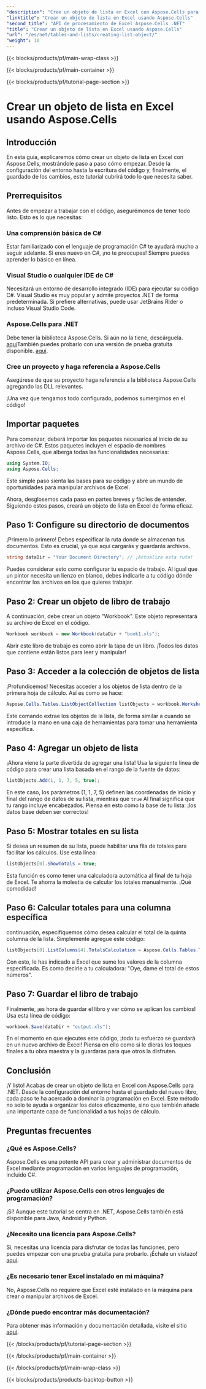 ```yaml
---
"description": "Cree un objeto de lista en Excel con Aspose.Cells para .NET con esta guía detallada. Domine la gestión de datos y los cálculos de forma sencilla."
"linktitle": "Crear un objeto de lista en Excel usando Aspose.Cells"
"second_title": "API de procesamiento de Excel Aspose.Cells .NET"
"title": "Crear un objeto de lista en Excel usando Aspose.Cells"
"url": "/es/net/tables-and-lists/creating-list-object/"
"weight": 10
---
```


{{< blocks/products/pf/main-wrap-class >}}

{{< blocks/products/pf/main-container >}}

{{< blocks/products/pf/tutorial-page-section >}}

# Crear un objeto de lista en Excel usando Aspose.Cells

## Introducción

En esta guía, explicaremos cómo crear un objeto de lista en Excel con Aspose.Cells, mostrándole paso a paso cómo empezar. Desde la configuración del entorno hasta la escritura del código y, finalmente, el guardado de los cambios, este tutorial cubrirá todo lo que necesita saber.

## Prerrequisitos

Antes de empezar a trabajar con el código, asegurémonos de tener todo listo. Esto es lo que necesitas:

### Una comprensión básica de C#
Estar familiarizado con el lenguaje de programación C# te ayudará mucho a seguir adelante. Si eres nuevo en C#, ¡no te preocupes! Siempre puedes aprender lo básico en línea.

### Visual Studio o cualquier IDE de C#
Necesitará un entorno de desarrollo integrado (IDE) para ejecutar su código C#. Visual Studio es muy popular y admite proyectos .NET de forma predeterminada. Si prefiere alternativas, puede usar JetBrains Rider o incluso Visual Studio Code.

### Aspose.Cells para .NET
Debe tener la biblioteca Aspose.Cells. Si aún no la tiene, descárguela. [aquí](https://releases.aspose.com/cells/net/)También puedes probarlo con una versión de prueba gratuita disponible. [aquí](https://releases.aspose.com/).

### Cree un proyecto y haga referencia a Aspose.Cells
Asegúrese de que su proyecto haga referencia a la biblioteca Aspose.Cells agregando las DLL relevantes.

¡Una vez que tengamos todo configurado, podemos sumergirnos en el código!

## Importar paquetes

Para comenzar, deberá importar los paquetes necesarios al inicio de su archivo de C#. Estos paquetes incluyen el espacio de nombres Aspose.Cells, que alberga todas las funcionalidades necesarias:

```csharp
using System.IO;
using Aspose.Cells;
```

Este simple paso sienta las bases para su código y abre un mundo de oportunidades para manipular archivos de Excel.

Ahora, desglosemos cada paso en partes breves y fáciles de entender. Siguiendo estos pasos, creará un objeto de lista en Excel de forma eficaz.

## Paso 1: Configure su directorio de documentos

¡Primero lo primero! Debes especificar la ruta donde se almacenan tus documentos. Esto es crucial, ya que aquí cargarás y guardarás archivos. 

```csharp
string dataDir = "Your Document Directory"; // ¡Actualiza esta ruta!
```

Puedes considerar esto como configurar tu espacio de trabajo. Al igual que un pintor necesita un lienzo en blanco, debes indicarle a tu código dónde encontrar los archivos en los que quieres trabajar.

## Paso 2: Crear un objeto de libro de trabajo

A continuación, debe crear un objeto "Workbook". Este objeto representará su archivo de Excel en el código. 

```csharp
Workbook workbook = new Workbook(dataDir + "book1.xls");
```

Abrir este libro de trabajo es como abrir la tapa de un libro. ¡Todos los datos que contiene están listos para leer y manipular!

## Paso 3: Acceder a la colección de objetos de lista

¡Profundicemos! Necesitas acceder a los objetos de lista dentro de la primera hoja de cálculo. Así es como se hace:

```csharp
Aspose.Cells.Tables.ListObjectCollection listObjects = workbook.Worksheets[0].ListObjects;
```

Este comando extrae los objetos de la lista, de forma similar a cuando se introduce la mano en una caja de herramientas para tomar una herramienta específica. 

## Paso 4: Agregar un objeto de lista

¡Ahora viene la parte divertida de agregar una lista! Usa la siguiente línea de código para crear una lista basada en el rango de la fuente de datos:

```csharp
listObjects.Add(1, 1, 7, 5, true);
```

En este caso, los parámetros (1, 1, 7, 5) definen las coordenadas de inicio y final del rango de datos de su lista, mientras que `true` Al final significa que tu rango incluye encabezados. Piensa en esto como la base de tu lista: ¡los datos base deben ser correctos!

## Paso 5: Mostrar totales en su lista

Si desea un resumen de su lista, puede habilitar una fila de totales para facilitar los cálculos. Use esta línea:

```csharp
listObjects[0].ShowTotals = true;
```

Esta función es como tener una calculadora automática al final de tu hoja de Excel. Te ahorra la molestia de calcular los totales manualmente. ¡Qué comodidad!

## Paso 6: Calcular totales para una columna específica

continuación, especifiquemos cómo desea calcular el total de la quinta columna de la lista. Simplemente agregue este código:

```csharp
listObjects[0].ListColumns[4].TotalsCalculation = Aspose.Cells.Tables.TotalsCalculation.Sum; 
```

Con esto, le has indicado a Excel que sume los valores de la columna especificada. Es como decirle a tu calculadora: "Oye, dame el total de estos números".

## Paso 7: Guardar el libro de trabajo

Finalmente, ¡es hora de guardar el libro y ver cómo se aplican los cambios! Usa esta línea de código:

```csharp
workbook.Save(dataDir + "output.xls");
```

En el momento en que ejecutes este código, ¡todo tu esfuerzo se guardará en un nuevo archivo de Excel! Piensa en ello como si le dieras los toques finales a tu obra maestra y la guardaras para que otros la disfruten.

## Conclusión

¡Y listo! Acabas de crear un objeto de lista en Excel con Aspose.Cells para .NET. Desde la configuración del entorno hasta el guardado del nuevo libro, cada paso te ha acercado a dominar la programación en Excel. Este método no solo te ayuda a organizar los datos eficazmente, sino que también añade una importante capa de funcionalidad a tus hojas de cálculo.

## Preguntas frecuentes

### ¿Qué es Aspose.Cells?  
Aspose.Cells es una potente API para crear y administrar documentos de Excel mediante programación en varios lenguajes de programación, incluido C#.

### ¿Puedo utilizar Aspose.Cells con otros lenguajes de programación?  
¡Sí! Aunque este tutorial se centra en .NET, Aspose.Cells también está disponible para Java, Android y Python.

### ¿Necesito una licencia para Aspose.Cells?  
Sí, necesitas una licencia para disfrutar de todas las funciones, pero puedes empezar con una prueba gratuita para probarlo. ¡Échale un vistazo! [aquí](https://releases.aspose.com/).

### ¿Es necesario tener Excel instalado en mi máquina?  
No, Aspose.Cells no requiere que Excel esté instalado en la máquina para crear o manipular archivos de Excel.

### ¿Dónde puedo encontrar más documentación?  
Para obtener más información y documentación detallada, visite el sitio [aquí](https://reference.aspose.com/cells/net/).

{{< /blocks/products/pf/tutorial-page-section >}}

{{< /blocks/products/pf/main-container >}}

{{< /blocks/products/pf/main-wrap-class >}}

{{< blocks/products/products-backtop-button >}}